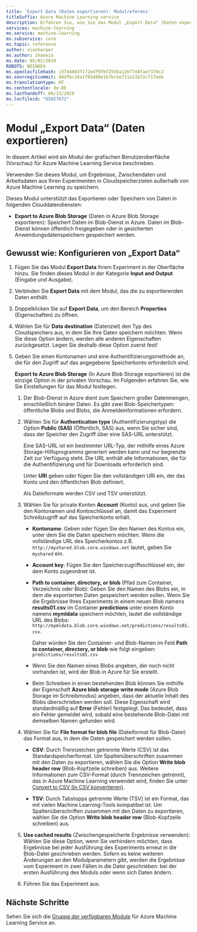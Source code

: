 ```yaml
---
title: 'Export Data (Daten exportieren): Modulreferenz'
titleSuffix: Azure Machine Learning service
description: Erfahren Sie, wie Sie das Modul „Export Data“ (Daten exportieren) in Azure Machine Learning Service verwenden, um Ergebnisse, Zwischendaten und Arbeitsdaten aus Ihren Experimenten in Cloudspeicherzielen außerhalb von Azure Machine Learning zu speichern.
services: machine-learning
ms.service: machine-learning
ms.subservice: core
ms.topic: reference
author: xiaoharper
ms.author: zhanxia
ms.date: 05/02/2019
ROBOTS: NOINDEX
ms.openlocfilehash: c3744803f172edf9fbf2556a12677e8faef370c2
ms.sourcegitcommit: d4dfbc34a1f03488e1b7bc5e711a11b72c717ada
ms.translationtype: HT
ms.contentlocale: de-DE
ms.lasthandoff: 06/13/2019
ms.locfileid: "65027672"
---
```

# <a name="export-data-module"></a>Modul „Export Data“ (Daten exportieren)

In diesem Artikel wird ein Modul der grafischen Benutzeroberfläche (Vorschau) für Azure Machine Learning Service beschrieben.

Verwenden Sie dieses Modul, um Ergebnisse, Zwischendaten und Arbeitsdaten aus Ihren Experimenten in Cloudspeicherzielen außerhalb von Azure Machine Learning zu speichern.

Dieses Modul unterstützt das Exportieren oder Speichern von Daten in folgenden Clouddatendiensten:


- **Export to Azure Blob Storage** (Daten in Azure Blob Storage exportieren): Speichert Daten im Blob-Dienst in Azure. Daten im Blob-Dienst können öffentlich freigegeben oder in gesicherten Anwendungsdatenspeichern gespeichert werden.

  
## <a name="how-to-configure-export-data"></a>Gewusst wie: Konfigurieren von „Export Data“

1. Fügen Sie das Modul **Export Data** Ihrem Experiment in der Oberfläche hinzu. Sie finden dieses Modul in der Kategorie **Input and Output** (Eingabe und Ausgabe).

2. Verbinden Sie **Export Data** mit dem Modul, das die zu exportierenden Daten enthält.

3. Doppelklicken Sie auf **Export Data**, um den Bereich **Properties** (Eigenschaften) zu öffnen.

4. Wählen Sie für **Data destination** (Datenziel) den Typ des Cloudspeichers aus, in dem Sie Ihre Daten speichern möchten. Wenn Sie diese Option ändern, werden alle anderen Eigenschaften zurückgesetzt. Legen Sie deshalb diese Option zuerst fest!

5. Geben Sie einen Kontonamen und eine Authentifizierungsmethode an, die für den Zugriff auf das angegebene Speicherkonto erforderlich sind.

    **Export to Azure Blob Storage** (In Azure Blob Storage exportieren) ist die einzige Option in der privaten Vorschau. Im Folgenden erfahren Sie, wie Sie Einstellungen für das Modul festlegen.
    1. Der Blob-Dienst in Azure dient zum Speichern großer Datenmengen, einschließlich binärer Daten. Es gibt zwei Blob-Speichertypen: öffentliche Blobs und Blobs, die Anmeldeinformationen erfordern.

    2. Wählen Sie für **Authentication type** (Authentifizierungstyp) die Option **Public (SAS)** (Öffentlich, SAS) aus, wenn Sie sicher sind, dass der Speicher den Zugriff über eine SAS-URL unterstützt.

          Eine SAS-URL ist ein bestimmter URL-Typ, der mithilfe eines Azure Storage-Hilfsprogramms generiert werden kann und nur begrenzte Zeit zur Verfügung steht.  Die URL enthält alle Informationen, die für die Authentifizierung und für Downloads erforderlich sind.

        Unter **URI** geben oder fügen Sie den vollständigen URI ein, der das Konto und den öffentlichen Blob definiert.

        Als Dateiformate werden CSV und TSV unterstützt.

    3. Wählen Sie für private Konten **Account** (Konto) aus, und geben Sie den Kontonamen und Kontoschlüssel an, damit das Experiment Schreibzugriff auf das Speicherkonto erhält.

         - **Kontoname**: Geben oder fügen Sie den Namen des Kontos ein, unter dem Sie die Daten speichern möchten. Wenn die vollständige URL des Speicherkontos z.B. `http://myshared.blob.core.windows.net` lautet, geben Sie `myshared` ein.

        - **Account key**: Fügen Sie den Speicherzugriffsschlüssel ein, der dem Konto zugeordnet ist.

        -  **Path to container, directory, or blob** (Pfad zum Container, Verzeichnis oder Blob): Geben Sie den Namen des Blobs ein, in dem die exportierten Daten gespeichert werden sollen. Wenn Sie die Ergebnisse Ihres Experiments in einem neuen Blob namens **results01.csv** im Container **predictions** unter einem Konto namens **mymldata** speichern möchten, lautet die vollständige URL des Blobs: `http://mymldata.blob.core.windows.net/predictions/results01.csv`.

            Daher würden Sie den Container- und Blob-Namen im Feld **Path to container, directory, or blob** wie folgt eingeben: `predictions/results01.csv`

        - Wenn Sie den Namen eines Blobs angeben, der noch nicht vorhanden ist, wird der Blob in Azure für Sie erstellt.

       -  Beim Schreiben in einen bestehenden Blob können Sie mithilfe der Eigenschaft **Azure blob storage write mode** (Azure Blob Storage im Schreibmodus) angeben, dass der aktuelle Inhalt des Blobs überschrieben werden soll. Diese Eigenschaft wird standardmäßig auf **Error** (Fehler) festgelegt. Das bedeutet, dass ein Fehler gemeldet wird, sobald eine bestehende Blob-Datei mit demselben Namen gefunden wird.


    4. Wählen Sie für **File format for blob file** (Dateiformat für Blob-Datei) das Format aus, in dem die Daten gespeichert werden sollen.

        - **CSV**: Durch Trennzeichen getrennte Werte (CSV) ist das Standardspeicherformat. Um Spaltenüberschriften zusammen mit den Daten zu exportieren, wählen Sie die Option **Write blob header row** (Blob-Kopfzeile schreiben) aus.  Weitere Informationen zum CSV-Format (durch Trennzeichen getrennt), das in Azure Machine Learning verwendet wird, finden Sie unter [Convert to CSV (In CSV konvertieren)](./convert-to-csv.md).

        - **TSV**: Durch Tabstopps getrennte Werte (TSV) ist ein Format, das mit vielen Machine Learning-Tools kompatibel ist. Um Spaltenüberschriften zusammen mit den Daten zu exportieren, wählen Sie die Option **Write blob header row** (Blob-Kopfzeile schreiben) aus.  

 
    5. **Use cached results** (Zwischengespeicherte Ergebnisse verwenden): Wählen Sie diese Option, wenn Sie verhindern möchten, dass Ergebnisse bei jeder Ausführung des Experiments erneut in die Blob-Datei geschrieben werden. Sofern es keine weiteren Änderungen an den Modulparametern gibt, werden die Ergebnisse vom Experiment in zwei Fällen in die Datei geschrieben: bei der ersten Ausführung des Moduls oder wenn sich Daten ändern.

    6. Führen Sie das Experiment aus.

## <a name="next-steps"></a>Nächste Schritte

Sehen Sie sich die [Gruppe der verfügbaren Module](module-reference.md) für Azure Machine Learning Service an. 